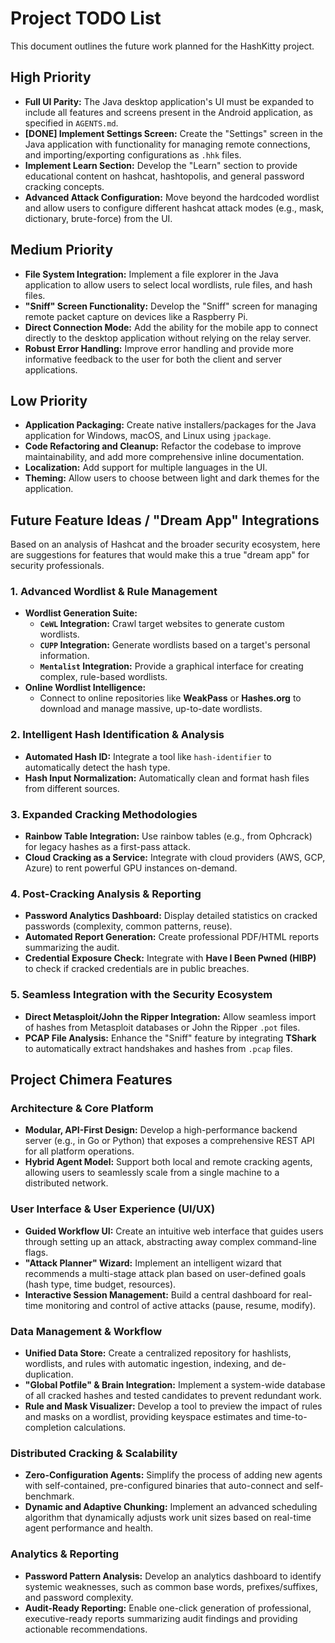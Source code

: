 # Project TODO List

This document outlines the future work planned for the HashKitty project.

## High Priority
- **Full UI Parity:** The Java desktop application's UI must be expanded to include all features and screens present in the Android application, as specified in `AGENTS.md`.
- **[DONE] Implement Settings Screen:** Create the "Settings" screen in the Java application with functionality for managing remote connections, and importing/exporting configurations as `.hhk` files.
- **Implement Learn Section:** Develop the "Learn" section to provide educational content on hashcat, hashtopolis, and general password cracking concepts.
- **Advanced Attack Configuration:** Move beyond the hardcoded wordlist and allow users to configure different hashcat attack modes (e.g., mask, dictionary, brute-force) from the UI.

## Medium Priority
- **File System Integration:** Implement a file explorer in the Java application to allow users to select local wordlists, rule files, and hash files.
- **"Sniff" Screen Functionality:** Develop the "Sniff" screen for managing remote packet capture on devices like a Raspberry Pi.
- **Direct Connection Mode:** Add the ability for the mobile app to connect directly to the desktop application without relying on the relay server.
- **Robust Error Handling:** Improve error handling and provide more informative feedback to the user for both the client and server applications.

## Low Priority
- **Application Packaging:** Create native installers/packages for the Java application for Windows, macOS, and Linux using `jpackage`.
- **Code Refactoring and Cleanup:** Refactor the codebase to improve maintainability, and add more comprehensive inline documentation.
- **Localization:** Add support for multiple languages in the UI.
- **Theming:** Allow users to choose between light and dark themes for the application.

## Future Feature Ideas / "Dream App" Integrations

Based on an analysis of Hashcat and the broader security ecosystem, here are suggestions for features that would make this a true "dream app" for security professionals.

### 1. Advanced Wordlist & Rule Management
- **Wordlist Generation Suite:**
  - **`CeWL` Integration:** Crawl target websites to generate custom wordlists.
  - **`CUPP` Integration:** Generate wordlists based on a target's personal information.
  - **`Mentalist` Integration:** Provide a graphical interface for creating complex, rule-based wordlists.
- **Online Wordlist Intelligence:**
  - Connect to online repositories like **WeakPass** or **Hashes.org** to download and manage massive, up-to-date wordlists.

### 2. Intelligent Hash Identification & Analysis
- **Automated Hash ID:** Integrate a tool like `hash-identifier` to automatically detect the hash type.
- **Hash Input Normalization:** Automatically clean and format hash files from different sources.

### 3. Expanded Cracking Methodologies
- **Rainbow Table Integration:** Use rainbow tables (e.g., from Ophcrack) for legacy hashes as a first-pass attack.
- **Cloud Cracking as a Service:** Integrate with cloud providers (AWS, GCP, Azure) to rent powerful GPU instances on-demand.

### 4. Post-Cracking Analysis & Reporting
- **Password Analytics Dashboard:** Display detailed statistics on cracked passwords (complexity, common patterns, reuse).
- **Automated Report Generation:** Create professional PDF/HTML reports summarizing the audit.
- **Credential Exposure Check:** Integrate with **Have I Been Pwned (HIBP)** to check if cracked credentials are in public breaches.

### 5. Seamless Integration with the Security Ecosystem
- **Direct Metasploit/John the Ripper Integration:** Allow seamless import of hashes from Metasploit databases or John the Ripper `.pot` files.
- **PCAP File Analysis:** Enhance the "Sniff" feature by integrating **TShark** to automatically extract handshakes and hashes from `.pcap` files.

## Project Chimera Features

### Architecture & Core Platform
- **Modular, API-First Design:** Develop a high-performance backend server (e.g., in Go or Python) that exposes a comprehensive REST API for all platform operations.
- **Hybrid Agent Model:** Support both local and remote cracking agents, allowing users to seamlessly scale from a single machine to a distributed network.

### User Interface & User Experience (UI/UX)
- **Guided Workflow UI:** Create an intuitive web interface that guides users through setting up an attack, abstracting away complex command-line flags.
- **"Attack Planner" Wizard:** Implement an intelligent wizard that recommends a multi-stage attack plan based on user-defined goals (hash type, time budget, resources).
- **Interactive Session Management:** Build a central dashboard for real-time monitoring and control of active attacks (pause, resume, modify).

### Data Management & Workflow
- **Unified Data Store:** Create a centralized repository for hashlists, wordlists, and rules with automatic ingestion, indexing, and de-duplication.
- **"Global Potfile" & Brain Integration:** Implement a system-wide database of all cracked hashes and tested candidates to prevent redundant work.
- **Rule and Mask Visualizer:** Develop a tool to preview the impact of rules and masks on a wordlist, providing keyspace estimates and time-to-completion calculations.

### Distributed Cracking & Scalability
- **Zero-Configuration Agents:** Simplify the process of adding new agents with self-contained, pre-configured binaries that auto-connect and self-benchmark.
- **Dynamic and Adaptive Chunking:** Implement an advanced scheduling algorithm that dynamically adjusts work unit sizes based on real-time agent performance and health.

### Analytics & Reporting
- **Password Pattern Analysis:** Develop an analytics dashboard to identify systemic weaknesses, such as common base words, prefixes/suffixes, and password complexity.
- **Audit-Ready Reporting:** Enable one-click generation of professional, executive-ready reports summarizing audit findings and providing actionable recommendations.
